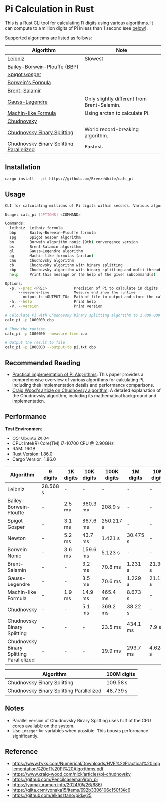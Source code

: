 # Pi Calculation in Rust

This is a Rust CLI tool for calculating Pi digits using various algorithms. It can compute to a million digits of Pi in less than 1 second (see [below](#performance)).

Supported algorithms are listed as follows:

<!-- | Algorithm | Note | -->
| Algorithm | Note |
| --------- | --- |
| [Leibniz](https://en.wikipedia.org/wiki/Leibniz_formula_for_π) | Slowest |
| [Bailey-Borwein-Plouffe (BBP)](https://en.wikipedia.org/wiki/Bailey%E2%80%93Borwein%E2%80%93Plouffe_formula) | |
| [Spigot Gosper](https://www.gavalas.dev/blog/spigot-algorithms-for-pi-in-python/#using-gospers-series) | |
| [Borwein's Formula](https://en.wikipedia.org/wiki/Borwein%27s_algorithm#Nonic_convergence) | |
| [Brent-Salamin](https://mathworld.wolfram.com/Brent-SalaminFormula.html) | |
| [Gauss-Legendre](https://en.wikipedia.org/wiki/Gauss%E2%80%93Legendre_algorithm) | Only slightly different from Brent-Salamin. |
| [Machin-like Formula](https://en.wikipedia.org/wiki/Machin-like_formula#Two-term_formulas) | Using arctan to calculate Pi. |
| [Chudnovsky](https://en.wikipedia.org/wiki/Chudnovsky_algorithm) | |
| [Chudnovsky Binary Splitting](https://www.craig-wood.com/nick/articles/pi-chudnovsky/) | World record-breaking algorithm. |
| [Chudnovsky Binary Splitting Parallelized](https://yamakuramun.info/2024/05/26/686/) | Fastest. |

## Installation

```bash
cargo install --git https://github.com/BreezeWhite/calc_pi
```

## Usage

```bash
CLI for calculating millions of Pi digits within seconds. Various algorithms are supported.

Usage: calc_pi [OPTIONS] <COMMAND>

Commands:
  leibniz  Leibniz formula
  bbp      Bailey–Borwein–Plouffe formula
  spg      Spigot Gosper algorithm
  bn       Borwein algorithm nonic (9th) convergence version
  bs       Brent–Salamin algorithm
  gl       Gauss–Legendre algorithm
  ag       Machin-like formulas (arctan)
  chu      Chudnovsky algorithm
  cb       Chudnovsky algorithm with binary splitting
  cbp      Chudnovsky algorithm with binary splitting and multi-thread
  help     Print this message or the help of the given subcommand(s)

Options:
  -p, --prec <PREC>            Precision of Pi to calculate in digits [default: 1000]
      --measure-time           Measure and show the runtime
      --output-to <OUTPUT_TO>  Path of file to output and store the calculated Pi digits
  -h, --help                   Print help
  -V, --version                Print version
```

```bash
# Calculate Pi with Chudnovsky binary splitting algorithm to 1,000,000 digits.
calc_pi -p 1000000 cbp

# Show the runtime.
calc_pi -p 1000000 --measure-time cbp

# Output the result to file
calc_pi -p 1000000 --output-to pi.txt cbp

```

## Recommended Reading
- [Practical implementation of PI Algorithms](https://www.hvks.com/Numerical/Downloads/HVE%20Practical%20implementation%20of%20PI%20Algorithms.pdf): This paper provides a comprehensive overview of various algorithms for calculating Pi, including their implementation details and performance comparisons.
- [Craig Wood's article on Chudnovsky algorithm](https://www.craig-wood.com/nick/articles/pi-chudnovsky): A detailed explanation of the Chudnovsky algorithm, including its mathematical background and implementation.

## Performance

**Test Environment**
- OS: Ubuntu 20.04
- CPU: Intel(R) Core(TM) i7-10700 CPU @ 2.90GHz
- RAM: 16GB
- Rust Version: 1.86.0
- Cargo Version: 1.86.0

| Algorithm | 9 digits |  1K digits | 10K digits | 100K digits | 1M digits | 10M digits |
| --------- | -------- |  --------- | ---------- | ----------- | --------- | ---------  |
| Leibniz   | 28.568 s | -          | -          | -           | -         | -          |
| Bailey-Borwein-Plouffe | - | 2.5 ms | 660.3 ms | 208.9 s     | -         | -          |
| Spigot Gosper | -    | 3.1 ms     | 867.6 ms   | 250.217 s   | -         | -          |
| Newton    | -        | 5.2 ms     | 43.7 ms    | 1.421 s     | 30.475 s  | -          |
| Borwein Nonic | -    | 3.6 ms     | 159.6 ms   | 5.123 s     | -         | -          |
| Brent-Salamin | -    | -          | 3.2 ms     | 70.8 ms     | 1.231 s   | 21.364 s   |
| Gauss-Legendre | -   | -          | 3.5 ms     | 70.6 ms     | 1.229 s   | 21.121 s   |
| Machin-like Formula  | - | 1.9 ms | 14.9 ms    | 465.4 ms    | 8.673 s   | -          |
| Chudnovsky | -       | -          | 5.1 ms     | 369.2 ms    | 38.22 s   | -          |
| Chudnovsky Binary Splitting | - | - | -        | 23.5 ms     | 434.1 ms  | 7.9 s      |
| Chudnovsky Binary Splitting Parallelized | - | - | - | 19.9 ms | 293.7 ms | 4.628 s   |

| Algorithm | 100M digits |
| --------- | ----------- |
| Chudnovsky Binary Splitting | 109.58 s |
| Chudnovsky Binary Splitting Parallelized | 48.739 s |

## Notes
- Parallel version of Chudnovsky Binary Splitting uses half of the CPU cores available on the system.
- Use `Integer` for variables when possible. This boosts performance significantly.

## Reference
- https://www.hvks.com/Numerical/Downloads/HVE%20Practical%20implementation%20of%20PI%20Algorithms.pdf
- https://www.craig-wood.com/nick/articles/pi-chudnovsky
- https://github.com/Pencilcaseman/iron_pi
- https://yamakuramun.info/2024/05/26/686/
- https://qiita.com/yonaka15/items/992b3306106c150f36c6
- https://github.com/elkasztano/piday25
